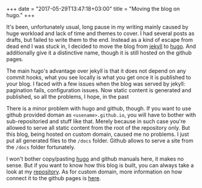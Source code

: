 +++
date = "2017-05-29T13:47:18+03:00"
title = "Moving the blog on hugo."
+++

It's been, unfortunately usual, long pause in my writing mainly caused by huge workload and lack of time and themes to cover. I had several posts as drafts, but failed to write them to the end. Instead as a kind of escape from dead end I was stuck in, I decided to move the blog from [jekyll](https://jekyllrb.com) to [hugo](https://gohugo.io). And additionally give it a distinctive name, though it is still hosted on the github pages.

<!--more-->

The main hugo's advantage over jekyll is that it does not depend on any commit hooks, what you see locally is what you get once it is published to your blog. I faced with a few issues when the blog was served by jekyll: pagination fails, configuration issues. Now static content is generated and published, so all the problems, I hope, in the past

There is a minor problem with hugo and github, though. If you want to use github provided doman as `<usename>.github.io`, you will have to bother with sub-repositoried and stuff like that. Merely because in such case you're allowed to serve all static content from the root of the repository only. But this blog, being hosted on custom domain, caused me no problems. I just put all generated files to the `/docs` folder. Github allows to serve a site from the `/docs` folder fortunately. 

I won't bother copy/pasting [hugo](https://gohugo.io) and github manuals here, it makes no sense. But if you want to know how this blog is built, you can always take a look at my [repository](https://github.com/raol/raol.io). As for custom domain, more information on how connect it to the github pages is [here](https://help.github.com/articles/quick-start-setting-up-a-custom-domain/).
